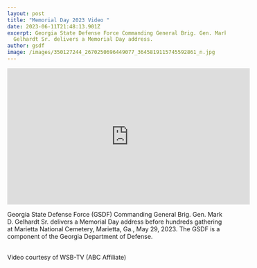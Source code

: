 ```yaml
---
layout: post
title: "Memorial Day 2023 Video "
date: 2023-06-11T21:48:13.901Z
excerpt: Georgia State Defense Force Commanding General Brig. Gen. Mark D.
  Gelhardt Sr. delivers a Memorial Day address.
author: gsdf
image: /images/350127244_2670250696449077_3645819115745592861_n.jpg
---
```

<iframe width="560" height="315" src="https://www.youtube.com/embed/dEVSvPYckhk" title="YouTube video player" frameborder="0" allow="accelerometer; autoplay; clipboard-write; encrypted-media; gyroscope; picture-in-picture; web-share" allowfullscreen></iframe>

Georgia State Defense Force (GSDF) Commanding General Brig. Gen. Mark D. Gelhardt Sr. delivers a Memorial Day address before hundreds gathering at Marietta National Cemetery, Marietta, Ga., May 29, 2023. The GSDF is a component of the Georgia Department of Defense.

\
Video courtesy of WSB-TV (ABC Affiliate)